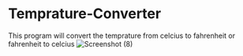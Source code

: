 # Temprature-Converter
This program will convert the temprature from celcius to fahrenheit or fahrenheit to celcius 
![Screenshot (8)](https://github.com/DaneshwarKumar/Temprature-Converter/assets/120198268/5c0b29a7-2c74-4b6b-9b20-7e149835f6c0)
